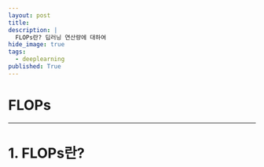 ```yaml
---
layout: post
title: 
description: |
  FLOPs란? 딥러닝 연산량에 대하여
hide_image: true
tags:
  - deeplearning
published: True
---
```


# FLOPs
* * *

# 1. FLOPs란?
